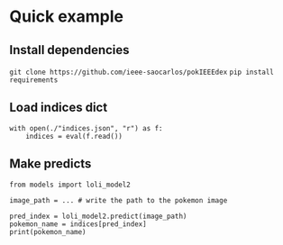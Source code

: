 # Quick example

## Install dependencies
`git clone https://github.com/ieee-saocarlos/pokIEEEdex`
`pip install requirements`

## Load indices dict
```
with open(./"indices.json", "r") as f:
    indices = eval(f.read())
```

## Make predicts
```
from models import loli_model2

image_path = ... # write the path to the pokemon image

pred_index = loli_model2.predict(image_path)
pokemon_name = indices[pred_index]
print(pokemon_name)
```